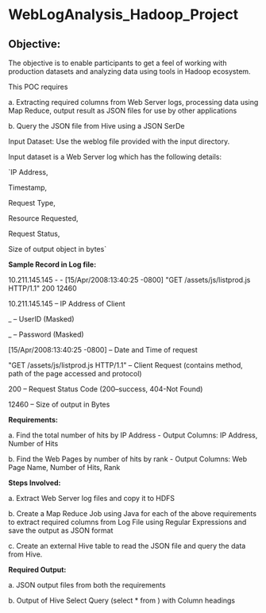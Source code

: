 # WebLogAnalysis_Hadoop_Project

## Objective:

The objective is to enable participants to get a feel of working with production datasets and analyzing data using tools in Hadoop ecosystem. 


This POC requires 

a. Extracting required columns from Web Server logs, processing data using Map Reduce, output result as JSON files for use by other applications

b. Query the JSON file from Hive using a JSON SerDe 


Input Dataset:
Use the weblog file provided with the input directory.

Input dataset is a Web Server log which has the following details:

`IP Address,

Timestamp,

Request Type,

Resource Requested,

Request Status,

Size of output object in bytes`



**Sample Record in Log file:**

10.211.145.145 - - [15/Apr/2008:13:40:25 -0800] "GET /assets/js/listprod.js HTTP/1.1" 200 12460

10.211.145.145   –   IP Address of Client
 
_          –   UserID (Masked)
 
_           –   Password (Masked)   

[15/Apr/2008:13:40:25 -0800] 	         – 	Date and Time of request

"GET /assets/js/listprod.js HTTP/1.1" – 	Client Request (contains method, path of the page accessed and protocol)

200             – 	Request Status Code (200–success, 404-Not Found)  

12460          – 	Size of output in Bytes 

>



**Requirements:**

a. Find the total number of hits by IP Address -  Output Columns: IP Address, Number of Hits

b. Find the Web Pages by number of hits by rank - Output Columns: Web Page Name, Number of Hits, Rank


**Steps Involved:**

a. Extract Web Server log files and copy it to HDFS

b. Create a Map Reduce Job using Java  for each of the above requirements to extract required columns from Log File using Regular Expressions and save the output as JSON format

c. Create an external Hive table to read the JSON file and query the data from Hive.


**Required Output:**

a. JSON output files from both the requirements

b. Output of Hive Select Query (select * from <tablename>)  with Column headings

